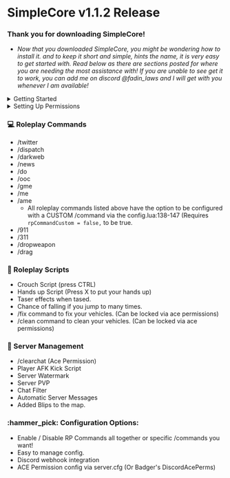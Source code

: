 # SimpleCore v1.1.2 Release

### Thank you for downloading SimpleCore!

* *Now that you downloaded SimpleCore, you might be wondering how to install it. and to keep it short and simple, hints the name, it is very easy to get started with. Read below as there are sections posted for where you are needing the most assistance with! If you are unable to see get it to work, you can add me on discord @fadin_laws and I will get with you whenever I am available!*

<details><summary>Getting Started</summary>

* *Now before we can install this, we need to download the file! So head to https://github.com/Fadin04/SimpleCore/releases/latest to download the latest version of SimpleCore*
* *After Downloading SimpleCore, make sure that the file name is named: `SimpleCore` to avoid any script errors that may appear!*
* *After doing that, open your fivem \resources directory and find where you want to place the script. You can put it anywhere as long as you remember where it is / can find it later.*
* *After you found a place for it, go ahead and drag and drop `SimpleCore` into that folder directory.*
* *Once you've done that, head to your `server.cfg` file, or via txAdmin and add the following line to your server.cfg: `ensure SimpleCore`*
* *And just like that you're done with the installing process! By default there are some settings enabled, you can look through if you want, however, if you want to jump in and see how the script works you are welcome to do so!*

</details>

<details><summary>Setting Up Permissions</summary>

* *Now just like any other script, SimpleCore comes with permissions! Woohoo! Now to set them up, all you have to do is add a few lines to your server.cfg. Simple right, I know.*
* *Anyhoo lets get started, each command comes with it's own permission based system, for instance, you are able to add a user to 1 permission group, however the others are rejected.*

### Commands that have permission(s)

| Command / Script  | Permission Group |          ACE Permission String            |         Notes about the script / permission it has!           |
|-------------------|------------------|-------------------------------------------|---------------------------------------------------------------|
| Chat Clear script |   `chat.clear`   | `add_ace group.staff chat.clear allow`    |                           N/A                                 |
|    /fix script    |   `vehicle.fix`  | `add_ace group.staff vehicle.fix allow`   | `fixPermissions = false must be true in order to use this!`   |
|   /clean script   |  `vehicle.clean` | `add_ace group.staff vehicle.clean allow` | `cleanPermissions = false must be true in order to use this!` |
| Staff Chat script |   `chat.staff`   | `add_ace group.staff chat.staff allow`    |                           N/A                                 |
|    /dva script    |   `vehicle.dva`  | `add_ace group.staff vehicle.dva allow`   |                           N/A                                 |

* *Now all the strings that are given in the table can be altered, basically, you can change the group name to maybe be a role ID or steam ID, however, it is advised to keep the permission string the same instead of changing the permission. This way nothing breaks and everything stays simple.*

</details>

### :computer: Roleplay Commands

* /twitter
* /dispatch
* /darkweb
* /news
* /do
* /ooc
* /gme
* /me
* /ame
   * All roleplay commands listed above have the option to be configured with a CUSTOM /command via the config.lua:138-147 (Requires ``rpCommandCustom = false,`` to be true.
* /911 
* /311
* /dropweapon
* /drag

### :link: Roleplay Scripts

* Crouch Script (press CTRL)
* Hands up Script (Press X to put your hands up)
* Taser effects when tased.
* Chance of falling if you jump to many times.
* /fix command to fix your vehicles. (Can be locked via ace permissions)
* /clean command to clean your vehicles. (Can be locked via ace permissions)


### :hammer: Server Management

* /clearchat (Ace Permission)
* Player AFK Kick Script
* Server Watermark
* Server PVP
* Chat Filter
* Automatic Server Messages
* Added Blips to the map.


### :hammer_pick: Configuration Options:
* Enable / Disable RP Commands all together or specific /commands you want!
* Easy to manage config.
* Discord webhook integration
* ACE Permission config via server.cfg (Or Badger's DiscordAcePerms)